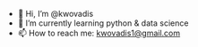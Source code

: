 - 👋 Hi, I’m @kwovadis
- 🌱 I’m currently learning python & data science
- 📫 How to reach me: kwovadis1@gmail.com

<!---
kwovadis/kwovadis is a ✨ special ✨ repository because its `README.md` (this file) appears on your GitHub profile.
You can click the Preview link to take a look at your changes.
--->
